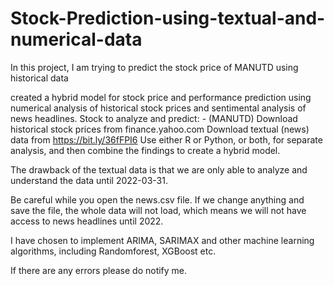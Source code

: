 # Stock-Prediction-using-textual-and-numerical-data
In this project, I am trying to predict the stock price of MANUTD using historical data 

created a hybrid model for stock price and performance prediction using numerical analysis of historical stock prices and sentimental analysis of news headlines. Stock to analyze and predict: - (MANUTD) Download historical stock prices from finance.yahoo.com Download textual (news) data from https://bit.ly/36fFPI6 Use either R or Python, or both, for separate analysis, and then combine the findings to create a hybrid model.

The drawback of the textual data is that we are only able to analyze and understand the data until 2022-03-31.

Be careful while you open the news.csv file. If we change anything and save the file, the whole data will not load, which means we will not have access to news headlines until 2022.

I have chosen to implement ARIMA, SARIMAX and other machine learning algorithms, including Randomforest, XGBoost etc.

If there are any errors please do notify me.

